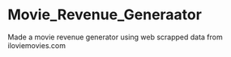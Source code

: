 # Movie_Revenue_Generaator
Made a movie revenue generator using web scrapped data from iloviemovies.com
